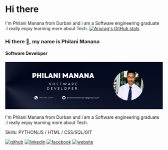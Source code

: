 # Hi there 
I'm Philani Manana from Durban and i am a Software engineering graduate .I really enjoy learning more about Tech.
[![Anurag's GitHub stats](https://github-readme-stats.vercel.app/api?username=PhilaniGcina)](https://github.com/anuraghazra/github-readme-stats)
### Hi there 👋, my name is Philani Manana
#### Software Developer
![Software Developer](https://github.com/PhilaniGcina/PhilaniGcina/blob/main/github-banner.png)

I'm Philani Manana from Durban and i am a Software engineering graduate .I really enjoy learning more about Tech.

Skills: PYTHON/JS / HTML / CSS/SQL/GIT



[<img src='https://cdn.jsdelivr.net/npm/simple-icons@3.0.1/icons/github.svg' alt='github' height='40'>](https://github.com/PhilaniGcina)  [<img src='https://cdn.jsdelivr.net/npm/simple-icons@3.0.1/icons/linkedin.svg' alt='linkedin' height='40'>](https://www.linkedin.com/in/http://www.linkedin.com/in/philani-manana-a18653241/)  [<img src='https://cdn.jsdelivr.net/npm/simple-icons@3.0.1/icons/facebook.svg' alt='facebook' height='40'>](https://www.facebook.com/https://www.facebook.com/philanie.manana.7)  [<img src='https://cdn.jsdelivr.net/npm/simple-icons@3.0.1/icons/icloud.svg' alt='website' height='40'>](https://philanigcina.github.io/Philani/)  

